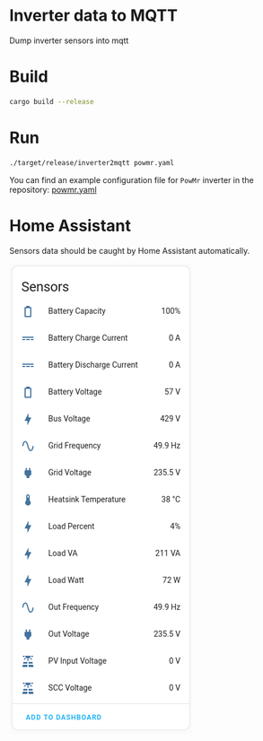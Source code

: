 # Inverter data to MQTT
Dump inverter sensors into mqtt

# Build

```bash
cargo build --release
```

# Run

```bash
./target/release/inverter2mqtt powmr.yaml
```

You can find an example configuration file for `PowMr` inverter in the repository: [powmr.yaml](https://github.com/anti-social/inverter2mqtt/blob/master/powmr.yaml)

# Home Assistant

Sensors data should be caught by Home Assistant automatically.

![Home Assistant Sensors](img/hass-sensors.png)
